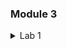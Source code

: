 ### Module 3

<details>
  <summary>Lab 1</summary>

  ```console
  nmap -sn -PR 10.10.10.3-254
  nmap -sn -PU 10.10.10.3-254
  nmap -sn -PE 10.10.10.3-254
  nmap -sn -PP 10.10.10.3-254
  nmap -sn -PM 10.10.10.3-254
  nmap -sn -PS 10.10.10.3-254
  nmap -sn -PA 10.10.10.3-254
  nmap -sn -PO 10.10.10.3-254
  ```
</details>
